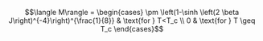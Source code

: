 $$\langle M\rangle = \begin{cases} \pm \left(1-\sinh \left(2 \beta J\right)^{-4}\right)^{\frac{1}{8}} & \text{for } T<T_c \\ 0 & \text{for } T \geq T_c \end{cases}$$
